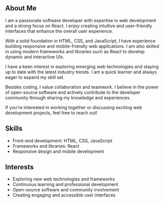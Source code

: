## About Me

I am a passionate software developer with expertise in web development and a strong focus on React. I enjoy creating intuitive and user-friendly interfaces that enhance the overall user experience.

With a solid foundation in HTML, CSS, and JavaScript, I have experience building responsive and mobile-friendly web applications. I am also skilled in using modern frameworks and libraries such as React to develop dynamic and interactive UIs.

I have a keen interest in exploring emerging web technologies and staying up to date with the latest industry trends. I am a quick learner and always eager to expand my skill set.

Besides coding, I value collaboration and teamwork. I believe in the power of open-source software and actively contribute to the developer community through sharing my knowledge and experiences.

If you're interested in working together or discussing exciting web development projects, feel free to reach out!

## Skills

- Front-end development: HTML, CSS, JavaScript
- Frameworks and libraries: React
- Responsive design and mobile development

## Interests

- Exploring new web technologies and frameworks
- Continuous learning and professional development
- Open-source software and community involvement
- Creating engaging and accessible user interfaces
